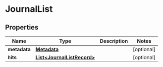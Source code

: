 

# JournalList


## Properties

Name | Type | Description | Notes
------------ | ------------- | ------------- | -------------
**metadata** | [**Metadata**](Metadata.md) |  |  [optional]
**hits** | [**List&lt;JournalListRecord&gt;**](JournalListRecord.md) |  |  [optional]



